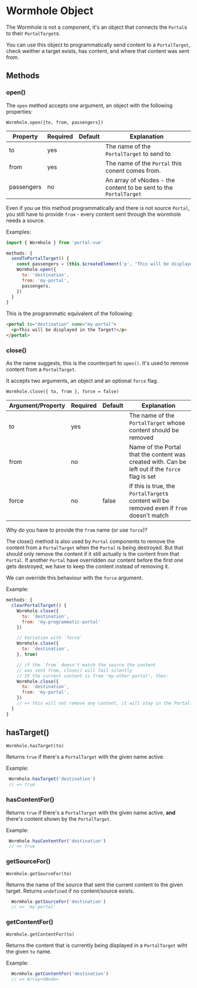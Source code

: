 # Wormhole Object

The Wormhole is not a component, it's an object that connects the `Portal`s to their `PortalTarget`s.

You can use this object to programmatically send content to a `PortalTarget`,
check weither a target exists, has content, and where that content was sent from.

## Methods

### open()

The `open` method accepts one argument, an object with the following properties:

`Wormhole.open({to, from, passengers})`

|Property|Required|Default|Explanation|
|--------|--------|-------|-----------|
|to|yes||The name of the `PortalTarget` to send to|
|from|yes||The name of the `Portal` this conent comes from.|
|passengers|no||An array of vNodes - the content to be sent to the `PortalTarget`|

Even if you ue this method programmatically and there is not source `Portal`, you still have to provide `from` - every content sent through the wormhole needs a source.

Examples:
```javascript
import { Wormhole } from 'portal-vue'

methods: {
  sendToPortalTarget() {
    const passengers = [this.$createElement('p', 'This will be displayed in the Target!')]
    Wormhole.open({
      to: 'destination',
      from: 'my-portal',
      passengers,
    })
  }
}

```
This is the programmatic equivalent of the following:
```html
<portal to="destination" name="my-portal">
  <p>This will be displayed in the Target!</p>
</portal>
```

### close()

As the name suggests, this is the counterpart to `open()`. It's used to remove content from a `PortalTarget`.

It accepts two arguments, an object and an optional `force` flag.

`Wormhole.close({ to, from }, force = false)`

|Argument/Property|Required|Default|Explanation|
|--------|--------|-------|-----------|
|to|yes||The name of the `PortalTarget` whose content should be removed|
|from|no||Name of the Portal that the content was created with. Can be left out if the `force` flag is set|
|force|no|false|If this is true, the `PortalTarget`s content will be removed even if `from` doesn't match|

Why do you have to provide the `from` name (or use `force`)?

The close() method is also used by `Portal` components to remove the content from a `PortalTarget` when the `Portal` is being destroyed. But that should only remove the content if it still actually is the content from that `Portal`. If another `Portal` have overridden our content before the first one gets destroyed, we have to keep the content instead of removing it.

We can override this behaviour with the `force` argument.

Example:
```javascript
methods: {
  clearPortalTarget() {
    Wormhole.close({
      to: 'destination',
      from: 'my-programmatic-portal'
    })

    // Variation with `force`
    Wormhole.close({
      to: 'destination',
    }, true)

    // if the `from` doesn't match the source the content
    // was sent from, close() will fail silently
    // IF the current content is from 'my-other-portal', then:
    Wormhole.close({
      to: 'destination',
      from: 'my-portal',
    })
    // => this will not remove any content, it will stay in the PortalTarget
  }
}
```

## hasTarget()

`Wormhole.hasTarget(to)`

Returns `true` if there's a `PortalTarget` with the given name active.

Example:
```javascript
 Wormhole.hasTarget('destination')
 // => true
```

### hasContentFor()

Returns `true` if there's a `PortalTarget` with the given name active, **and** there's content shown by the `PortalTarget`.

Example:
```javascript
 Wormhole.hasContentFor('destination')
 // => true
```

### getSourceFor()

`Wormhole.getSourceFor(to)`

Returns the name of the source that sent the current content to the given target. Returns `undefined` if no content/source exists.

```javascript
  Wormhole.getSourceFor('destination')
  // => 'my-portal'
```

### getContentFor()

`Wormhole.getContentFor(to)`

Returns the content that is currently being displayed in a `PortalTarget` wiht the given `to` name.

Example:
```javascript
  Wormhole.getContentFor('destination')
  // => Array<VNode>
```
